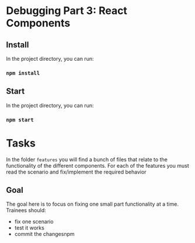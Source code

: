 # Debugging Part 3: React Components

## Install

In the project directory, you can run:

### `npm install`

## Start

In the project directory, you can run:

### `npm start`

# Tasks

In the folder `features` you will find a bunch of files that relate to the functionality of the different components. For each of the features you 
must read the scenario and fix/implement the required behavior

## Goal

The goal here is to focus on fixing one small part functionality at a time. Trainees should: 
* fix one scenario
* test it works
* commit the changesnpm